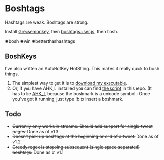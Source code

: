 Boshtags
===
Hashtags are weak. Boshtags are strong.

Install [Greasemonkey](https://addons.mozilla.org/en-US/firefox/addon/greasemonkey/), then [boshtags.user.js](https://raw.github.com/tdwright/BoshTags/master/boshtags.user.js), then bosh.

&#10042;bosh &#10042;win &#10042;betterthanhashtags

BoshKeys
---
I've also written an AutoHotKey HotString. This makes it really quick to bosh things.
1. The simplest way to get it is to [download my executable](http://tdwright.co.uk/boshkeys.exe).
2. Or, if you have AHK_L installed you can find [the script](https://raw.github.com/tdwright/BoshTags/master/boshkeys.ahk) in this repo. (It has to be [AHK_L](http://l.autohotkey.net/) because the boshmark is a unicode symbol.)
Once you've got it running, just type !b to insert a boshmark.

Todo
---
* ~~Currently only works in streams. Should add support for single-tweet pages.~~ Done as of v1.3
* ~~Doesn't pick up boshtags at the beginning or end of a tweet.~~ Done as of v1.2
* ~~Greedy regex is stopping subsequent (single space separated) boshtags.~~ Done as of v1.1